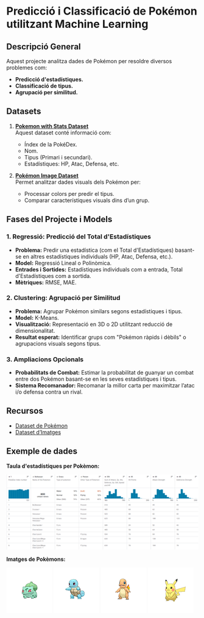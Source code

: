 # Predicció i Classificació de Pokémon utilitzant Machine Learning

## Descripció General
Aquest projecte analitza dades de Pokémon per resoldre diversos problemes com:
- **Predicció d'estadístiques.**
- **Classificació de tipus.**
- **Agrupació per similitud.**

## Datasets
1. **[Pokemon with Stats Dataset](https://www.kaggle.com/datasets/abcsds/pokemon/data)**  
   Aquest dataset conté informació com:
   - Índex de la PokéDex.
   - Nom.
   - Tipus (Primari i secundari).
   - Estadístiques: HP, Atac, Defensa, etc.

2. **[Pokémon Image Dataset](https://www.kaggle.com/datasets/vishalsubbiah/pokemon-images-and-types)**  
   Permet analitzar dades visuals dels Pokémon per:
   - Processar colors per predir el tipus.
   - Comparar característiques visuals dins d’un grup.

## Fases del Projecte i Models
### 1. Regressió: Predicció del Total d'Estadístiques
- **Problema:** Predir una estadística (com el Total d'Estadístiques) basant-se en altres estadístiques individuals (HP, Atac, Defensa, etc.).
- **Model:** Regressió Lineal o Polinòmica.
- **Entrades i Sortides:** Estadístiques individuals com a entrada, Total d'Estadístiques com a sortida.
- **Mètriques:** RMSE, MAE.

### 2. Clustering: Agrupació per Similitud
- **Problema:** Agrupar Pokémon similars segons estadístiques i tipus.
- **Model:** K-Means.
- **Visualització:** Representació en 3D o 2D utilitzant reducció de dimensionalitat.
- **Resultat esperat:** Identificar grups com "Pokémon ràpids i dèbils" o agrupacions visuals segons tipus.

### 3. Ampliacions Opcionals
- **Probabilitats de Combat:** Estimar la probabilitat de guanyar un combat entre dos Pokémon basant-se en les seves estadístiques i tipus.
- **Sistema Recomanador:** Recomanar la millor carta per maximitzar l’atac i/o defensa contra un rival.

## Recursos
- [Dataset de Pokémon](https://www.kaggle.com/datasets/abcsds/pokemon/data)
- [Dataset d’Imatges](https://www.kaggle.com/datasets/vishalsubbiah/pokemon-images-and-types)

## Exemple de dades
**Taula d'estadístiques per Pokèmon:**

![Exemple 1](image1.png)

**Imatges de Pokèmons:**

![Pokemon 1](bulbasaur.png)
![Pokemon 2](squirtle.png)
![Pokemon 3](charmander.png)
![Pokemon 4](pikachu.png)
